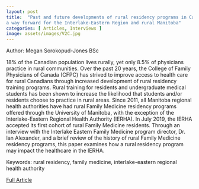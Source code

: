 ```yaml
---
layout: post
title:  "Past and future developments of rural residency programs in Canada:
a way forward for the Interlake-Eastern Region and rural Manitoba"
categories: [ Articles, Interviews ]
image: assets/images/V2C.jpg
---
```


Author: Megan Sorokopud-Jones BSc

18% of the Canadian population lives rurally, yet only 8.5% of physicians practice in rural communities. Over the past 20 years, the College of Family Physicians of Canada (CFPC) has strived to improve access to health care for rural Canadians through increased development of rural residency training programs. Rural training for residents and undergraduate medical students has been shown to increase the likelihood that students and/or residents choose to practice in rural areas. Since 2011, all Manitoba regional health authorities have had rural
Family Medicine residency programs offered through the University of Manitoba, with the exception of the Interlake-Eastern Regional Health Authority (IERHA). In July 2019, the IERHA accepted its first cohort of rural Family Medicine residents. Through an interview with the Interlake Eastern Family Medicine program director, Dr. Ian Alexander, and a brief review of the history of rural Family Medicine residency programs, this paper examines how a rural residency program may impact the healthcare in the IERHA. 

Keywords: rural residency, family medicine, interlake-eastern regional health authority

<a href = "/assets/documents/V2I1/V2I1A10.pdf"> Full Article </a>